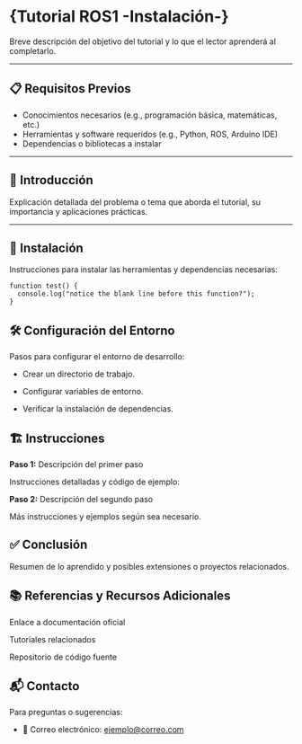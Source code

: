 # {Tutorial ROS1 -Instalación-}

Breve descripción del objetivo del tutorial y lo que el lector aprenderá al completarlo.

---

## 📋 Requisitos Previos

- Conocimientos necesarios (e.g., programación básica, matemáticas, etc.)
- Herramientas y software requeridos (e.g., Python, ROS, Arduino IDE)
- Dependencias o bibliotecas a instalar

---

## 📖  Introducción

Explicación detallada del problema o tema que aborda el tutorial, su importancia y aplicaciones prácticas.

---

## 💾 Instalación

Instrucciones para instalar las herramientas y dependencias necesarias:

```
function test() {
  console.log("notice the blank line before this function?");
}
```

## 🛠️ Configuración del Entorno

Pasos para configurar el entorno de desarrollo:

* Crear un directorio de trabajo.

* Configurar variables de entorno.

* Verificar la instalación de dependencias.

## 🏗️ Instrucciones
**Paso 1:** Descripción del primer paso

Instrucciones detalladas y código de ejemplo:


**Paso 2:** Descripción del segundo paso

Más instrucciones y ejemplos según sea necesario.

## ✅ Conclusión

Resumen de lo aprendido y posibles extensiones o proyectos relacionados.

## 📚 Referencias y Recursos Adicionales

Enlace a documentación oficial

Tutoriales relacionados

Repositorio de código fuente

## 📬 Contacto

Para preguntas o sugerencias:

* 📧 Correo electrónico: ejemplo@correo.com